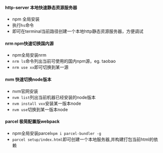#### http-server 本地快速静态资源服务器
- npm 全局安装
- 执行`hs`命令
- 即可在terminal当前路径创建一个本地http静态资源服务器，方便调试

#### nrm npm快速切换国内源
- npm全局安装nrm
- `nrm ls`命令列出当前可使用的国内npm源，eg. taobao
- `nrm use xx`即可切换到某一源

#### nvm 快速切换node版本
- nvm官网安装
- `nvm list`列出当前机器已经安装的node版本
- `nvm install vxx`安装某一版本node
- `nvm use`切换到某一版本node

#### parcel 极简配置版**webpack**
- npm全局安装parcel`npm i parcel-bundler -g`
- `parcel setup/index.html`即可创建一个本地服务器,并构建打包当前html的依赖
